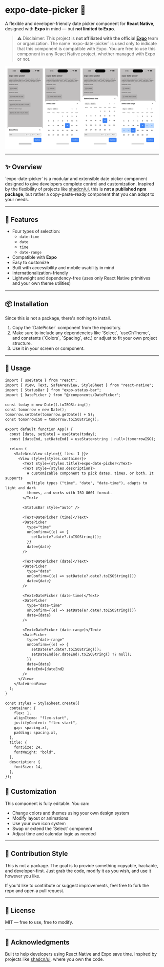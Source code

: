 # expo-date-picker 📅

A flexible and developer-friendly date picker component for **React Native**, designed with **Expo** in mind — but **not limited to Expo**.

> ⚠️ Disclaimer: This project is **not affiliated with the official [Expo](https://expo.dev)** team or organization. The name \`expo-date-picker\` is used only to indicate that this component is compatible with Expo. You are free to use this component in any React Native project, whether managed with Expo or not.

![Preview](./public/preview2.png)

---

## ✨ Overview

\`expo-date-picker\` is a modular and extensible date picker component designed to give developers complete control and customization. Inspired by the flexibility of projects like [shadcn/ui](https://ui.shadcn.com/), this is **not a published npm package**, but rather a copy-paste-ready component that you can adapt to your needs.

---

## 🧠 Features

- Four types of selection:
  - `date-time`
  - `date`
  - `time`
  - `date-range`
- Compatible with **Expo**
- Easy to customize
- Built with accessibility and mobile usability in mind
- Internationalization-friendly
- Lightweight and dependency-free (uses only React Native primitives and your own theme utilities)

---

## 📦 Installation

Since this is not a package, there's nothing to install.

1. Copy the \`DatePicker\` component from the repository.
2. Make sure to include any dependencies like \`Select\`, \`useChTheme\`, and constants (\`Colors\`, \`Spacing\`, etc.) or adjust to fit your own project structure.
3. Use it in your screen or component.

---

## 🚀 Usage

```tsx
import { useState } from "react";
import { View, Text, SafeAreaView, StyleSheet } from "react-native";
import { StatusBar } from "expo-status-bar";
import { DatePicker } from "@/components/DatePicker";

const today = new Date().toISOString();
const tomorrow = new Date();
tomorrow.setDate(tomorrow.getDate() + 5);
const tomorrowISO = tomorrow.toISOString();

export default function App() {
  const [date, setDate] = useState(today);
  const [dateEnd, setDateEnd] = useState<string | null>(tomorrowISO);

  return (
    <SafeAreaView style={{ flex: 1 }}>
      <View style={styles.container}>
        <Text style={styles.title}>expo-date-picker</Text>
        <Text style={styles.description}>
          A customizable component to pick dates, times, or both. It supports
          multiple types ("time", "date", "date-time"), adapts to light and dark
          themes, and works with ISO 8601 format.
        </Text>

        <StatusBar style="auto" />

        <Text>DatePicker (time)</Text>
        <DatePicker
          type="time"
          onConfirm={(e) => {
            setDate(e?.date?.toISOString());
          }}
          date={date}
        />

        <Text>DatePicker (date)</Text>
        <DatePicker
          type="date"
          onConfirm={(e) => setDate(e?.date?.toISOString())}
          date={date}
        />

        <Text>DatePicker (date-time)</Text>
        <DatePicker
          type="date-time"
          onConfirm={(e) => setDate(e?.date?.toISOString())}
          date={date}
        />

        <Text>DatePicker (date-range)</Text>
        <DatePicker
          type="date-range"
          onConfirm={(e) => {
            setDate(e?.date?.toISOString());
            setDateEnd(e?.dateEnd?.toISOString() ?? null);
          }}
          date={date}
          dateEnd={dateEnd}
        />
      </View>
    </SafeAreaView>
  );
}

const styles = StyleSheet.create({
  container: {
    flex: 1,
    alignItems: "flex-start",
    justifyContent: "flex-start",
    gap: spacing.xl,
    padding: spacing.xl,
  },
  title: {
    fontSize: 24,
    fontWeight: "bold",
  },
  description: {
    fontSize: 14,
  },
});
```

## 🎨 Customization

This component is fully editable. You can:

- Change colors and themes using your own design system
- Modify layout or animations
- Use your own icon system
- Swap or extend the \`Select\` component
- Adjust time and calendar logic as needed

---

## 🤝 Contribution Style

This is not a package. The goal is to provide something copyable, hackable, and developer-first. Just grab the code, modify it as you wish, and use it however you like.

If you'd like to contribute or suggest improvements, feel free to fork the repo and open a pull request.

---

## 📄 License

MIT — free to use, free to modify.

---

## 🙏 Acknowledgments

Built to help developers using React Native and Expo save time. Inspired by projects like [shadcn/ui](https://ui.shadcn.com/), where you own the code.

```

```
